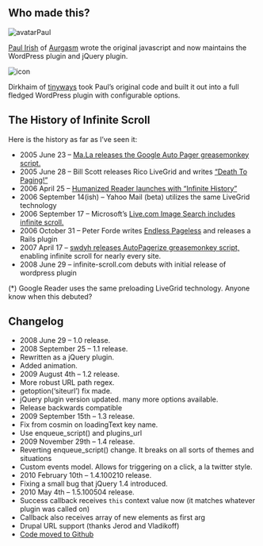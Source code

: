 ## Who made this?

![avatarPaul](http://aurgasm.us/wp/uploads/aboutimg-paul.jpg)

[Paul Irish](http://paulirish.com/) of [Aurgasm](http://aurgasm.us/) wrote the original javascript and now maintains the WordPress plugin and jQuery plugin.

![icon](http://farm1.static.flickr.com/216/buddyicons/45844873@N00.jpg?1177533419#45844873@N00)

Dirkhaim of [tinyways](http://tinyways.com/) took Paul’s original code and built it out into a full fledged WordPress plugin with configurable options.


## The History of Infinite Scroll

Here is the history as far as I’ve seen it:

* 2005 June 23 – [Ma.La releases the Google Auto Pager greasemonkey script.](http://la.ma.la/blog/diary_200506231749.htm)
* 2005 June 28 – Bill Scott releases Rico LiveGrid and writes [“Death To Paging!”](http://looksgoodworkswell.blogspot.com.ar/2005/06/death-to-paging-rico-livegrid-released.html)
* 2006 April 25 – [Humanized Reader launches with “Infinite History”](http://humanized.com/weblog/2006/04/25/no_more_more_pages/)
* 2006 September 14(ish) – Yahoo Mail (beta) utilizes the same LiveGrid technology
* 2006 September 17 – Microsoft’s [Live.com Image Search includes infinite scroll.](http://ajaxian.com/archives/ms-livecom-ajax-image-search)
* 2006 October 31 – Peter Forde writes [Endless Pageless](http://unspace.ca/archive/) and releases a Rails plugin
* 2007 April 17 – [swdyh releases AutoPagerize greasemonkey script,](http://userscripts.org/scripts/show/8551) enabling infinite scroll for nearly every site.
* 2008 June 29 – infinite-scroll.com debuts with initial release of wordpress plugin

(*) Google Reader uses the same preloading LiveGrid technology. Anyone know when this debuted?


## Changelog

* 2008 June 29 – 1.0 release.
* 2008 September 25 – 1.1 release.
 * Rewritten as a jQuery plugin.
 * Added animation.
* 2009 August 4th – 1.2 release.
 * More robust URL path regex.
 * getoption(‘siteurl’) fix made.
 * jQuery plugin version updated. many more options available.
 * Release backwards compatible
* 2009 September 15th – 1.3 release.
 * Fix from cosmin on loadingText key name.
 * Use enqueue_script() and plugins_url
* 2009 November 29th – 1.4 release.
 * Reverting enqueue_script() change. It breaks on all sorts of themes and situations
 * Custom events model. Allows for triggering on a click, a la twitter style.
* 2010 February 10th – 1.4.100210 release.
 * Fixing a small bug that jQuery 1.4 introduced.
* 2010 May 4th – 1.5.100504 release.
 * Success callback receives `this` context value now (it matches whatever plugin was called on)
 * Callback also receives array of new elements as first arg
 * Drupal URL support (thanks Jerod and Vladikoff)
 * [Code moved to Github](https://github.com/paulirish/infinite-scroll)
